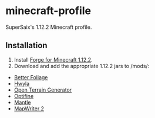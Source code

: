 # minecraft-profile
SuperSaix's 1.12.2 Minecraft profile.

## Installation
1. Install [Forge for Minecraft 1.12.2](https://files.minecraftforge.net/maven/net/minecraftforge/forge/index_1.12.2.html).
2. Download and add the appropriate 1.12.2 jars to /mods/:
 * [Better Foliage](https://minecraft.curseforge.com/projects/better-foliage/files)
 * [Hwyla](https://minecraft.curseforge.com/projects/hwyla/files)
 * [Open Terrain Generator](https://minecraft.curseforge.com/projects/open-terrain-generator/files)
 * [Optifine](https://optifine.net/downloads)
 * [Mantle](https://minecraft.curseforge.com/projects/mantle/files)
 * [MapWriter 2](https://minecraft.curseforge.com/projects/mapwriter-2/files)
